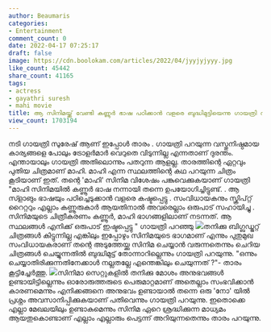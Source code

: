 ```yaml
---
author: Beaumaris
categories:
- Entertainment
comment_count: 0
date: 2022-04-17 07:25:17
draft: false
image: https://cdn.boolokam.com/articles/2022/04/jyyjyjyyy.jpg
like_count: 45442
share_count: 41165
tags:
- actress
- gayathri suresh
- mahi movie
title: ആ സിനിമയ്ക്ക് വേണ്ടി കണ്ണൂർ ഭാഷ പഠിക്കാൻ വളരെ ബുദ്ധിമുട്ടിയെന്നു ഗായത്രി സുരേഷ്
view_count: 1703194
---
```


നടി ഗായത്രി സുരേഷ് ആണ് ഇപ്പോൾ താരം . ഗായത്രി പറയുന്ന വസ്തുനിഷ്ഠമായ കാര്യങ്ങളെ പോലും ട്രോളർമാർ വെറുതെ വിടുന്നില്ല എന്നതാണ് ദുരന്തം. എന്തായാലും ഗായത്രി അതിലൊന്നും പതറുന്ന ആളല്ല. താരത്തിന്റെ ഏറ്റവും പുതിയ ചിത്രമാണ് മാഹി. മാഹി എന്ന സ്ഥലത്തിന്റെ കഥ പറയുന്ന ചിത്രം കൂടിയാണ് ഇത്. തന്റെ 'മാഹി' സിനിമ വിശേഷം പങ്കുവെക്കുകയാണ് ഗായത്രി "മാഹി സിനിമയിൽ കണ്ണൂർ ഭാഷ നന്നായി തന്നെ ഉപയോഗിച്ചിട്ടുണ്ട്. . ആ സ്ളാങും ഭാഷയും പഠിച്ചെടുക്കാന്‍ വളരെ കഷ്ടപ്പെട്ടു . സംവിധായകനും സ്ക്രിപ്റ്റ് റൈറ്ററും എല്ലാം കണ്ണൂരുകാർ ആയതിനാൽ അവരെല്ലാം ഒരുപാട് സഹായിച്ചു . സിനിമയുടെ ചിത്രീകരണം കണ്ണൂര്‍, മാഹി ഭാഗങ്ങളിലാണ് നടന്നത്. ആ സ്ഥലങ്ങള്‍ എനിക്ക് ഒരുപാട് ഇഷ്ടപ്പെട്ടു " ഗായത്രി പറഞ്ഞു ![](https://cdn.boolokam.com/articles/2022/04/jyyjyjyyy.jpg)തനിക്കു ബിഗ്ബഡ്ജറ്റ് ചിത്രങ്ങൾ കിട്ടുന്നില്ല എങ്കിലും ഇപ്പോഴും സിനിമയുടെ ഭാഗമാണ് എന്നും പുതുമുഖ സംവിധായകരാണ് തന്റെ അടുത്തേയ്ക്കു സിനിമ ചെയ്യാൻ വരുന്നതെന്നും ചെറിയ ചിത്രങ്ങൾ ചെയ്യുന്നതിൽ ബുദ്ധിമുട്ട് തോന്നാറില്ലെന്നും ഗായത്രി പറയുന്നു. "ഒന്നും ചെയ്യാതിരിക്കുന്നതിനേക്കാൾ നല്ലതല്ലേ എന്തെങ്കിലും ചെയുന്നത് ?"- താരം കൂട്ടിച്ചേർത്തു. ![](https://cdn.boolokam.com/articles/2022/04/jyjyjjj.jpg)സിനിമാ സെറ്റുകളിൽ തനിക്കു മോശം അനുഭവങ്ങൾ ഉണ്ടായിട്ടില്ലെന്നും ഓരോരുത്തരുടെ പെരുമാറ്റമാണ് അതെല്ലാം സംഭവിക്കാൻ കാരണമെന്നും എനിക്കങ്ങനെ അനുഭവം ഉണ്ടായാൽ തന്നെ ഒരു 'നോ' യിൽ പ്രശ്നം അവസാനിപ്പിക്കുകയാണ് പതിവെന്നും ഗായത്രി പറയുന്നു. ഇതൊക്കെ എല്ലാ മേഖലയിലും ഉണ്ടാകുമെന്നും സിനിമ ഏറെ ശ്രദ്ധിക്കുന്ന മാധ്യമം ആയതുകൊണ്ടാണ് എല്ലാം എല്ലാരും പെട്ടന്ന് അറിയുന്നതെന്നും താരം പറയുന്നു.